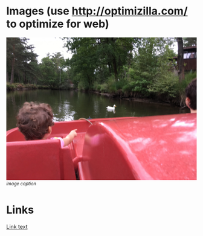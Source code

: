 # Images (use http://optimizilla.com/ to optimize for web)

![Alt text](/images/2017-07-23-anabella-pointing-at-a-duck.jpg)
*<sup>image caption</sup>*

# Links

[Link text](http://localhost:4000)

